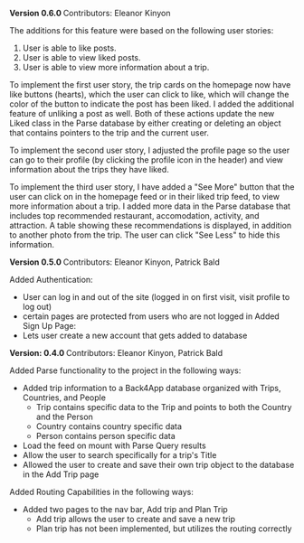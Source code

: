 <b>Version 0.6.0 </b>
  Contributors: 
  Eleanor Kinyon 

The additions for this feature were based on the following user stories: 
1. User is able to like posts.
2. User is able to view liked posts.
3. User is able to view more information about a trip. 

To implement the first user story, the trip cards on the homepage now have like buttons (hearts), which the user can click to like, which will change the color of the button to indicate the post has been liked. I added the additional feature of unliking a post as well. Both of these actions update the new Liked class in the Parse database by either creating or deleting an object that contains pointers to the trip and the current user. 

To implement the second user story, I adjusted the profile page so the user can go to their profile (by clicking the profile icon in the header) and view information about the trips they have liked. 

To implement the third user story, I have added a "See More" button that the user can click on in the homepage feed or in their liked trip feed, to view more information about a trip. I added more data in the Parse database that includes top recommended restaurant, accomodation, activity, and attraction. A table showing these recommendations is displayed, in addition to another photo from the trip. The user can click "See Less" to hide this information.  

<b> Version 0.5.0 </b>
  Contributors: 
  Eleanor Kinyon, 
  Patrick Bald

Added Authentication:
- User can log in and out of the site (logged in on first visit, visit profile to log out)
- certain pages are protected from users who are not logged in
Added Sign Up Page:
- Lets user create a new account that gets added to database

<b> Version: 0.4.0 </b>
  Contributors: 
  Eleanor Kinyon, 
  Patrick Bald

Added Parse functionality to the project in the following ways:
- Added trip information to a Back4App database organized with Trips, Countries, and People
  - Trip contains specific data to the Trip and points to both the Country and the Person
  - Country contains country specific data
  - Person contains person specific data
- Load the feed on mount with Parse Query results
- Allow the user to search specifically for a trip's Title
- Allowed the user to create and save their own trip object to the database in the Add Trip page

Added Routing Capabilities in the following ways:
- Added two pages to the nav bar, Add trip and Plan Trip
  - Add trip allows the user to create and save a new trip
  - Plan trip has not been implemented, but utilizes the routing correctly
  
